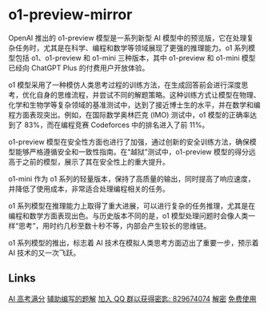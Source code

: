 # o1-preview-mirror

OpenAI 推出的 o1-preview 模型是一系列新型 AI 模型中的预览版，它在处理复杂任务时，尤其是在科学、编程和数学等领域展现了更强的推理能力。o1 系列模型包括 o1、o1-preview 和 o1-mini 三种版本，其中 o1-preview 和 o1-mini 模型已经向 ChatGPT Plus 的付费用户开放体验。

o1 模型采用了一种模仿人类思考过程的训练方法，在生成回答前会进行深度思考，优化自身的思维流程，并尝试不同的解题策略。这种训练方式让模型在物理、化学和生物学等复杂领域的基准测试中，达到了接近博士生的水平，并在数学和编程方面表现突出。例如，在国际数学奥林匹克 (IMO) 测试中，o1 模型的正确率达到了 83%，而在编程竞赛 Codeforces 中的排名进入了前 11%。

o1-preview 模型在安全性方面也进行了加强，通过创新的安全训练方法，确保模型能够严格遵循安全和一致性指南。在“越狱”测试中，o1-preview 模型的得分远高于之前的模型，展示了其在安全性上的重大提升。

o1-mini 作为 o1 系列的轻量版本，保持了高质量的输出，同时提高了响应速度，并降低了使用成本，非常适合处理编程相关的任务。

o1 系列模型在推理能力上取得了重大进展，可以进行复杂的任务推理，尤其是在编程和数学方面表现出色。与历史版本不同的是，o1 模型处理问题时会像人类一样“思考”，用时约几秒至数十秒不等，内部会产生较长的思维链。

o1 系列模型的推出，标志着 AI 技术在模拟人类思考方面迈出了重要一步，预示着 AI 技术的又一次飞跃。

## Links

[AI 高考满分](https://github.com/OIerOrg/Netdisk/blob/main/Picture202410071731145.png) 
[辅助编写的题解](https://www.luogu.com/article/kat31zj8)
[加入 QQ 群以获得密匙: 829674074](https://qm.qq.com/q/DlWouhmpDa) 
[解密](Decrypt.html) 
[免费使用](https://plus.aivvm.com/auth/login_share?token=fk-aod3xJUcc_v9NfP4eD8_oQbPS25Pko0pu4VV6i0WF2E) 